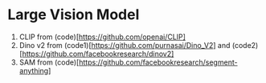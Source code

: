# Large Vision Model
1. CLIP from (code)[https://github.com/openai/CLIP]
2. Dino v2 from (code1)[https://github.com/purnasai/Dino_V2] and (code2)[https://github.com/facebookresearch/dinov2]
3. SAM from (code)[https://github.com/facebookresearch/segment-anything]

